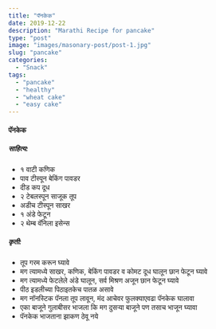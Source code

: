 ```yaml
---
title: "पॅनकेक"
date: 2019-12-22
description: "Marathi Recipe for pancake"
type: "post"
image: "images/masonary-post/post-1.jpg"
slug: "pancake"
categories: 
  - "Snack"
tags:
  - "pancake"
  - "healthy"
  - "wheat cake"
  - "easy cake"
---
```


#### पॅनकेक 



##### साहित्य:

- १ वाटी कणिक 
- पाव टीस्पून बेकिंग पावडर 
- दीड कप दूध 
- २ टेबलस्पून साजूक तूप 
- अडीच टीस्पून साखर 
- १ अंडे फेटून 
- २ थेम्ब वॅनिला इसेन्स 


##### कृती: 


- तूप गरम करून घ्यावे 
- मग त्यामध्ये साखर, कणिक, बेकिंग पावडर व कोमट दूध घालून छान फेटून घ्यावे 
- मग त्यामध्ये फेटलेले अंडे घालून, सर्व मिश्रण अजून छान फेटून घ्यावे
- पीठ इडलीच्या पिठाइतकेच पातळ असावे 
- मग नॉनस्टिक पॅनला तूप लावून, मंद आचेवर फुलक्याएवढा पॅनकेक घालावा 
- एका बाजूने गुलाबीसर भाजला कि मग दुसऱ्या बाजूने पण तसाच भाजून घ्यावा 
- पॅनकेक भाजताना झाकण ठेवू नये 
